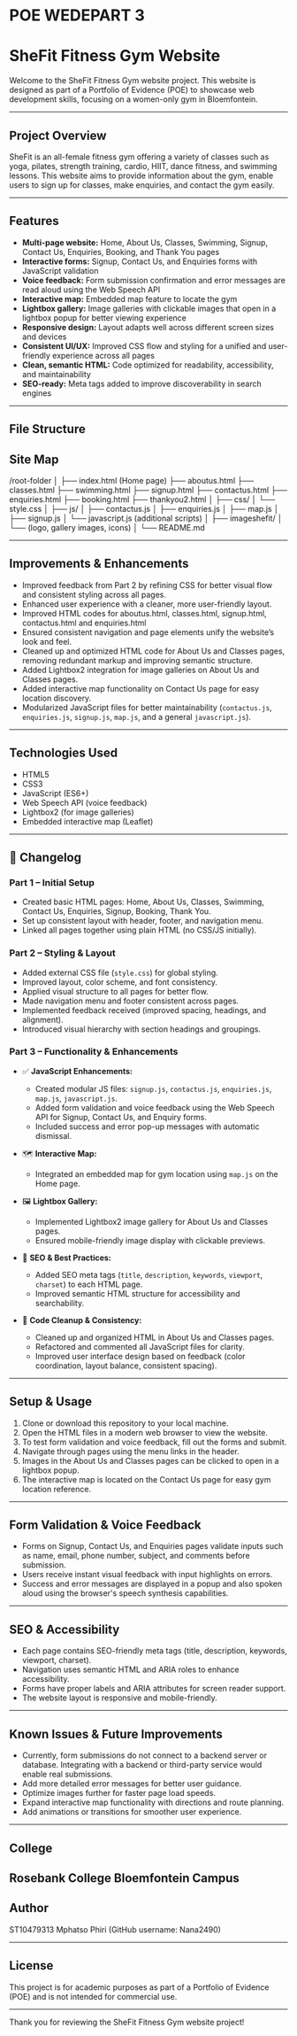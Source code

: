 # POE WEDEPART 3

# SheFit Fitness Gym Website

Welcome to the SheFit Fitness Gym website project. This website is designed as part of a Portfolio of Evidence (POE) to showcase web development skills, focusing on a women-only gym in Bloemfontein.

---

## Project Overview

SheFit is an all-female fitness gym offering a variety of classes such as yoga, pilates, strength training, cardio, HIIT, dance fitness, and swimming lessons. This website aims to provide information about the gym, enable users to sign up for classes, make enquiries, and contact the gym easily.

---

## Features

- **Multi-page website:** Home, About Us, Classes, Swimming, Signup, Contact Us, Enquiries, Booking, and Thank You pages  
- **Interactive forms:** Signup, Contact Us, and Enquiries forms with JavaScript validation  
- **Voice feedback:** Form submission confirmation and error messages are read aloud using the Web Speech API  
- **Interactive map:** Embedded map feature to locate the gym  
- **Lightbox gallery:** Image galleries with clickable images that open in a lightbox popup for better viewing experience  
- **Responsive design:** Layout adapts well across different screen sizes and devices  
- **Consistent UI/UX:** Improved CSS flow and styling for a unified and user-friendly experience across all pages  
- **Clean, semantic HTML:** Code optimized for readability, accessibility, and maintainability  
- **SEO-ready:** Meta tags added to improve discoverability in search engines  

---

## File Structure

## Site Map
/root-folder
│
├── index.html (Home page)
├── aboutus.html
├── classes.html
├── swimming.html
├── signup.html
├── contactus.html
├── enquiries.html
├── booking.html
├── thankyou2.html
│
├── css/
│ └── style.css
│
├── js/
│ ├── contactus.js
│ ├── enquiries.js
│ ├── map.js
│ ├── signup.js
│ └── javascript.js (additional scripts)
│
├── imageshefit/
│ └── (logo, gallery images, icons)
│
└── README.md


---
## Improvements & Enhancements

- Improved feedback from Part 2 by refining CSS for better visual flow and consistent styling across all pages.  
- Enhanced user experience with a cleaner, more user-friendly layout.  
- Improved HTML codes for aboutus.html, classes.html, signup.html, contactus.html and enquiries.html
- Ensured consistent navigation and page elements unify the website’s look and feel.  
- Cleaned up and optimized HTML code for About Us and Classes pages, removing redundant markup and improving semantic structure.  
- Added Lightbox2 integration for image galleries on About Us and Classes pages.  
- Added interactive map functionality on Contact Us page for easy location discovery.  
- Modularized JavaScript files for better maintainability (`contactus.js`, `enquiries.js`, `signup.js`, `map.js`, and a general `javascript.js`). 

---

## Technologies Used

- HTML5  
- CSS3  
- JavaScript (ES6+)  
- Web Speech API (voice feedback)  
- Lightbox2 (for image galleries)  
- Embedded interactive map (Leaflet)  

---
## 📜 Changelog

### Part 1 – Initial Setup
- Created basic HTML pages: Home, About Us, Classes, Swimming, Contact Us, Enquiries, Signup, Booking, Thank You.
- Set up consistent layout with header, footer, and navigation menu.
- Linked all pages together using plain HTML (no CSS/JS initially).

### Part 2 – Styling & Layout
- Added external CSS file (`style.css`) for global styling.
- Improved layout, color scheme, and font consistency.
- Applied visual structure to all pages for better flow.
- Made navigation menu and footer consistent across pages.
- Implemented feedback received (improved spacing, headings, and alignment).
- Introduced visual hierarchy with section headings and groupings.

### Part 3 – Functionality & Enhancements
- ✅ **JavaScript Enhancements:**
  - Created modular JS files: `signup.js`, `contactus.js`, `enquiries.js`, `map.js`, `javascript.js`.
  - Added form validation and voice feedback using the Web Speech API for Signup, Contact Us, and Enquiry forms.
  - Included success and error pop-up messages with automatic dismissal.

- 🗺 **Interactive Map:**
  - Integrated an embedded map for gym location using `map.js` on the Home page.

- 🖼 **Lightbox Gallery:**
  - Implemented Lightbox2 image gallery for About Us and Classes pages.
  - Ensured mobile-friendly image display with clickable previews.

- 🎯 **SEO & Best Practices:**
  - Added SEO meta tags (`title`, `description`, `keywords`, `viewport`, `charset`) to each HTML page.
  - Improved semantic HTML structure for accessibility and searchability.

- 🧼 **Code Cleanup & Consistency:**
  - Cleaned up and organized HTML in About Us and Classes pages.
  - Refactored and commented all JavaScript files for clarity.
  - Improved user interface design based on feedback (color coordination, layout balance, consistent spacing).

---

## Setup & Usage

1. Clone or download this repository to your local machine.  
2. Open the HTML files in a modern web browser to view the website.  
3. To test form validation and voice feedback, fill out the forms and submit.  
4. Navigate through pages using the menu links in the header.  
5. Images in the About Us and Classes pages can be clicked to open in a lightbox popup.  
6. The interactive map is located on the Contact Us page for easy gym location reference.  

---

## Form Validation & Voice Feedback

- Forms on Signup, Contact Us, and Enquiries pages validate inputs such as name, email, phone number, subject, and comments before submission.  
- Users receive instant visual feedback with input highlights on errors.  
- Success and error messages are displayed in a popup and also spoken aloud using the browser's speech synthesis capabilities.  
 
---

## SEO & Accessibility

- Each page contains SEO-friendly meta tags (title, description, keywords, viewport, charset).  
- Navigation uses semantic HTML and ARIA roles to enhance accessibility.  
- Forms have proper labels and ARIA attributes for screen reader support.  
- The website layout is responsive and mobile-friendly.  

---

## Known Issues & Future Improvements

- Currently, form submissions do not connect to a backend server or database. Integrating with a backend or third-party service would enable real submissions.  
- Add more detailed error messages for better user guidance.  
- Optimize images further for faster page load speeds.  
- Expand interactive map functionality with directions and route planning.  
- Add animations or transitions for smoother user experience.  

---
## College
Rosebank College Bloemfontein Campus
---

## Author

ST10479313
Mphatso Phiri 
(GitHub username: Nana2490)  

---

## License

This project is for academic purposes as part of a Portfolio of Evidence (POE) and is not intended for commercial use.

---

Thank you for reviewing the SheFit Fitness Gym website project!


